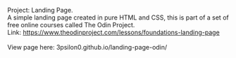 Project: Landing Page.<br/>
A simple landing page created in pure HTML and CSS, this is part of a set of free online courses called The Odin Project.<br/>
Link: https://www.theodinproject.com/lessons/foundations-landing-page<br/>
<br/>
View page here: 3psilon0.github.io/landing-page-odin/
